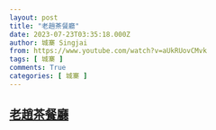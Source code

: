 ```yaml
---
layout: post
title: "老趙茶餐廳"
date: 2023-07-23T03:35:18.000Z
author: 城寨 Singjai
from: https://www.youtube.com/watch?v=aUkRUovCMvk
tags: [ 城寨 ]
comments: True
categories: [ 城寨 ]
---
```

<!--1690083318000-->
[老趙茶餐廳](https://www.youtube.com/watch?v=aUkRUovCMvk)
------

<div>

</div>
